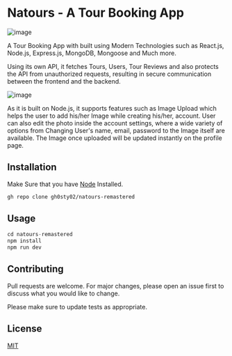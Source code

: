 

# Natours - A Tour Booking App

![image](https://user-images.githubusercontent.com/78202013/141317519-fc09beb2-81af-4928-8d6f-a8417a0fbe1f.png)

A Tour Booking App with built using Modern Technologies such as React.js, Node.js, Express.js, MongoDB, Mongoose and Much more.

Using its own API, it fetches Tours, Users, Tour Reviews and also protects the API from unauthorized requests, 
resulting in secure communication between the frontend and the backend.


![image](https://user-images.githubusercontent.com/78202013/142451846-a45d8e9d-492a-48e7-ab08-cb49b87a3542.png)

As it is built on Node.js, it supports features such as Image Upload which helps the user to add his/her Image while creating his/her,
account. User can also edit the photo inside the account settings, where a wide variety of options from Changing User's name, email, password
to the Image itself are available. The Image once uploaded will be updated instantly on the profile page.


## Installation

Make Sure that you have [Node](https://nodejs.org/en/download/) Installed.

```bash
gh repo clone gh0sty02/natours-remastered
```

## Usage

```javascript
cd natours-remastered
npm install
npm run dev
```

## Contributing
Pull requests are welcome. For major changes, please open an issue first to discuss what you would like to change.

Please make sure to update tests as appropriate.

## License
[MIT](https://choosealicense.com/licenses/mit/)

